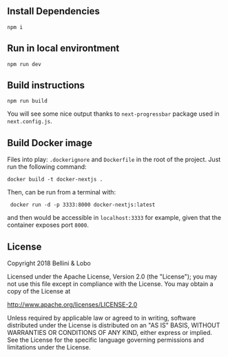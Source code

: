 ## Install Dependencies

```
npm i
```

## Run in local environtment

```
npm run dev
```

## Build instructions

```
npm run build
```

You will see some nice output thanks to `next-progressbar` package used in `next.config.js`.

## Build Docker image

Files into play: `.dockerignore` and `Dockerfile` in the root of the project.
Just run the following command:

```
docker build -t docker-nextjs .
```

Then, can be run from a terminal with:

```
 docker run -d -p 3333:8000 docker-nextjs:latest
```

and then would be accessible in `localhost:3333` for example, given that the container exposes port `8000`.

## License

Copyright 2018 Bellini & Lobo

Licensed under the Apache License, Version 2.0 (the "License");
you may not use this file except in compliance with the License.
You may obtain a copy of the License at

http://www.apache.org/licenses/LICENSE-2.0

Unless required by applicable law or agreed to in writing, software
distributed under the License is distributed on an "AS IS" BASIS,
WITHOUT WARRANTIES OR CONDITIONS OF ANY KIND, either express or implied.
See the License for the specific language governing permissions and
limitations under the License.
